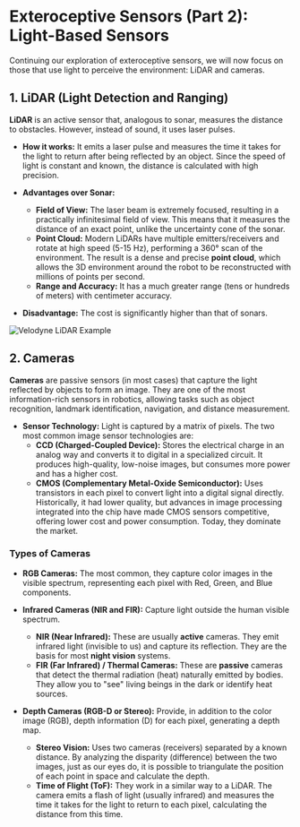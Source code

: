 # Exteroceptive Sensors (Part 2): Light-Based Sensors

Continuing our exploration of exteroceptive sensors, we will now focus on those that use light to perceive the environment: LiDAR and cameras.

## 1. LiDAR (Light Detection and Ranging)

**LiDAR** is an active sensor that, analogous to sonar, measures the distance to obstacles. However, instead of sound, it uses laser pulses.

-   **How it works:** It emits a laser pulse and measures the time it takes for the light to return after being reflected by an object. Since the speed of light is constant and known, the distance is calculated with high precision.

-   **Advantages over Sonar:**
    -   **Field of View:** The laser beam is extremely focused, resulting in a practically infinitesimal field of view. This means that it measures the distance of an exact point, unlike the uncertainty cone of the sonar.
    -   **Point Cloud:** Modern LiDARs have multiple emitters/receivers and rotate at high speed (5-15 Hz), performing a 360° scan of the environment. The result is a dense and precise **point cloud**, which allows the 3D environment around the robot to be reconstructed with millions of points per second.
    -   **Range and Accuracy:** It has a much greater range (tens or hundreds of meters) with centimeter accuracy.

-   **Disadvantage:** The cost is significantly higher than that of sonars.

![Velodyne LiDAR Example](https://i.imgur.com/YJ4xG6g.png)

## 2. Cameras

**Cameras** are passive sensors (in most cases) that capture the light reflected by objects to form an image. They are one of the most information-rich sensors in robotics, allowing tasks such as object recognition, landmark identification, navigation, and distance measurement.

-   **Sensor Technology:** Light is captured by a matrix of pixels. The two most common image sensor technologies are:
    -   **CCD (Charged-Coupled Device):** Stores the electrical charge in an analog way and converts it to digital in a specialized circuit. It produces high-quality, low-noise images, but consumes more power and has a higher cost.
    -   **CMOS (Complementary Metal-Oxide Semiconductor):** Uses transistors in each pixel to convert light into a digital signal directly. Historically, it had lower quality, but advances in image processing integrated into the chip have made CMOS sensors competitive, offering lower cost and power consumption. Today, they dominate the market.

### Types of Cameras

-   **RGB Cameras:** The most common, they capture color images in the visible spectrum, representing each pixel with Red, Green, and Blue components.

-   **Infrared Cameras (NIR and FIR):** Capture light outside the human visible spectrum.
    -   **NIR (Near Infrared):** These are usually **active** cameras. They emit infrared light (invisible to us) and capture its reflection. They are the basis for most **night vision** systems.
    -   **FIR (Far Infrared) / Thermal Cameras:** These are **passive** cameras that detect the thermal radiation (heat) naturally emitted by bodies. They allow you to "see" living beings in the dark or identify heat sources.

-   **Depth Cameras (RGB-D or Stereo):** Provide, in addition to the color image (RGB), depth information (D) for each pixel, generating a depth map.
    -   **Stereo Vision:** Uses two cameras (receivers) separated by a known distance. By analyzing the disparity (difference) between the two images, just as our eyes do, it is possible to triangulate the position of each point in space and calculate the depth.
    -   **Time of Flight (ToF):** They work in a similar way to a LiDAR. The camera emits a flash of light (usually infrared) and measures the time it takes for the light to return to each pixel, calculating the distance from this time.

